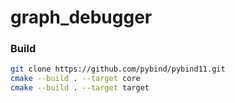 # graph_debugger

### Build
```bash
git clone https://github.com/pybind/pybind11.git
cmake --build . --target core
cmake --build . --target target
```
